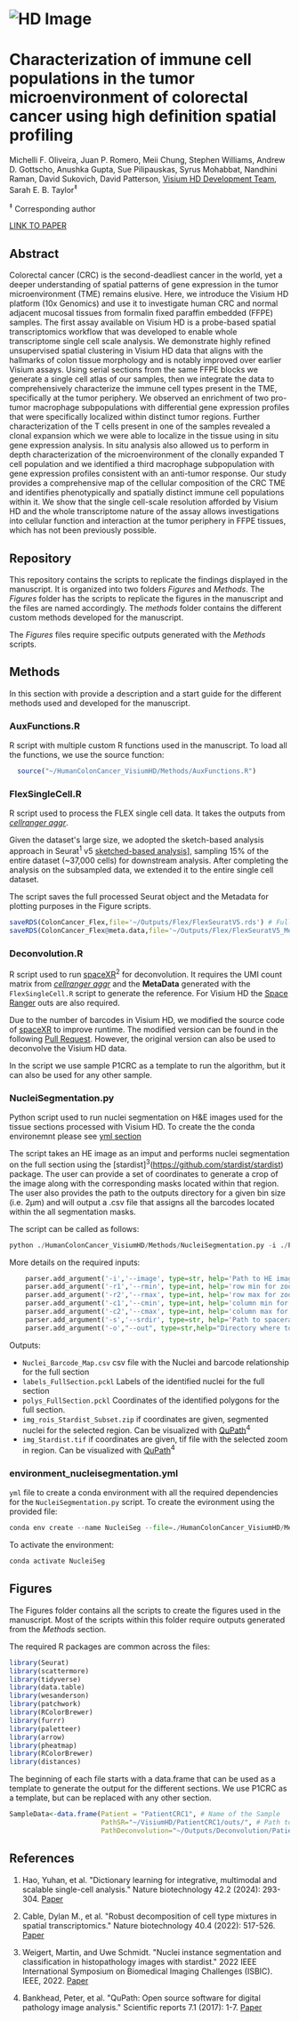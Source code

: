 # ![HD Image](https://img.freepik.com/free-vector/illustration-gallery-icon_53876-27002.jpg)

# Characterization of immune cell populations in the tumor microenvironment of colorectal cancer using high definition spatial profiling

Michelli F. Oliveira, Juan P. Romero, Meii Chung, Stephen Williams, Andrew D. Gottscho, Anushka Gupta, Sue Pilipauskas, Syrus Mohabbat, Nandhini Raman, David Sukovich, David Patterson, [Visium HD Development Team](Team), Sarah E. B. Taylor<sup>‡</sup>

<sup>‡</sup> Corresponding author

[LINK TO PAPER](https://www.biorxiv.org/)

## Abstract

Colorectal cancer (CRC) is the second-deadliest cancer in the world, yet a deeper understanding of spatial patterns of gene expression in the tumor microenvironment (TME) remains elusive. Here, we introduce the Visium HD platform (10x Genomics) and use it to investigate human CRC and normal adjacent mucosal tissues from formalin fixed paraffin embedded (FFPE) samples. The first assay available on Visium HD is a probe-based spatial transcriptomics workflow that was developed to enable whole transcriptome single cell scale analysis. We demonstrate highly refined unsupervised spatial clustering in Visium HD data that aligns with the hallmarks of colon tissue morphology and is notably improved over earlier Visium assays. Using serial sections from the same FFPE blocks we generate a single cell atlas of our samples, then we integrate the data to comprehensively characterize the immune cell types present in the TME, specifically at the tumor periphery. We observed an enrichment of two pro-tumor macrophage subpopulations with differential gene expression profiles that were specifically localized within distinct tumor regions. Further characterization of the T cells present in one of the samples revealed a clonal expansion which we were able to localize in the tissue using in situ gene expression analysis. In situ analysis also allowed us to perform in depth characterization of the microenvironment of the clonally expanded T cell population and we identified a third macrophage subpopulation with gene expression profiles consistent with an anti-tumor response. Our study provides a comprehensive map of the cellular composition of the CRC TME and identifies phenotypically and spatially distinct immune cell populations within it. We show that the single cell-scale resolution afforded by Visium HD and the whole transcriptome nature of the assay allows investigations into cellular function and interaction at the tumor periphery in FFPE tissues, which has not been previously possible.

## Repository

This repository contains the scripts to replicate the findings displayed in the manuscript. It is organized into two folders *Figures* and *Methods*. The *Figures* folder has the scripts to replicate the figures in the manuscript and the files are named accordingly. The *methods* folder contains the different custom methods developed for the manuscript.

The *Figures* files require specific outputs generated with the *Methods* scripts.

## Methods

In this section with provide a description and a start guide for the different methods used and developed for the manuscript.

### AuxFunctions.R

R script with multiple custom R functions used in the manuscript. To load all the functions, we use the source function:

```R
  source("~/HumanColonCancer_VisiumHD/Methods/AuxFunctions.R")
```

### FlexSingleCell.R
R script used to process the FLEX single cell data. It takes the outputs from [*cellranger aggr*](https://www.10xgenomics.com/support/software/cell-ranger/latest/analysis/running-pipelines/cr-3p-aggr).

Given the dataset's large size, we adopted the sketch-based analysis approach in Seurat<sup>1</sup> v5 [sketched-based analysis](https://satijalab.org/seurat/articles/seurat5_sketch_analysis)], sampling 15% of the entire dataset (~37,000 cells) for downstream analysis. After completing the analysis on the subsampled data, we extended it to the entire single cell dataset.

The script saves the full processed Seurat object and the Metadata for plotting purposes in the Figure scripts.

```R
saveRDS(ColonCancer_Flex,file='~/Outputs/Flex/FlexSeuratV5.rds') # Full Seurat Object
saveRDS(ColonCancer_Flex@meta.data,file='~/Outputs/Flex/FlexSeuratV5_MetaData.rds') #Meta Data
```

### Deconvolution.R

R script used to run [spaceXR](https://github.com/dmcable/spacexr)<sup>2</sup> for deconvolution. It requires the UMI count matrix from [*cellranger aggr*](https://www.10xgenomics.com/support/software/cell-ranger/latest/analysis/running-pipelines/cr-3p-aggr) and the **MetaData** generated with the `FlexSingleCell.R`  script to generate the reference. For Visium HD the [Space Ranger](https://www.10xgenomics.com/support/software/space-ranger/latest) outs are also required.

Due to the number of barcodes in Visium HD, we modified the source code of [spaceXR](https://github.com/dmcable/spacexr) to improve runtime. The modified version can be found in the following [Pull Request](https://github.com/dmcable/spacexr/pulls). However, the original version can also be used to deconvolve the Visium HD data.

In the script we use sample P1CRC as a template to run the algorithm, but it can also be used for any other sample.

### NucleiSegmentation.py

Python script used to run nuclei segmentation on H&E images used for the tissue sections processed with Visium HD.
To create the the conda environemnt please see [yml section](#ymlfile)

The script takes an HE image as an imput and performs nuclei segmentation on the full section using the [stardist]<sup>3</sup>(https://github.com/stardist/stardist) package. The user can provide a set of coordinates to generate a crop of the image along with the corresponding masks located within that region. The user also provides the path to the outputs directory for a given bin size (i.e. 2µm) and will output a .csv file that assigns all the barcodes located within the all segmentation masks.

The script can be called as follows:

```Python
python ./HumanColonCancer_VisiumHD/Methods/NucleiSegmentation.py -i ./PATH_TO_HE_image -r1 rowmin -r2 rowmax -c1 colmin -c2 colmax -s ./PATH_TO_SR_outs/binned_outputs/square_002um/ -o Output_directory
```

More details on the required inputs:
```Python
    parser.add_argument('-i','--image', type=str, help='Path to HE image')
    parser.add_argument('-r1','--rmin', type=int, help='row min for zoom in')
    parser.add_argument('-r2','--rmax', type=int, help='row max for zoom in')
    parser.add_argument('-c1','--cmin', type=int, help='column min for zoom in')
    parser.add_argument('-c2','--cmax', type=int, help='column max for zoom in')
    parser.add_argument('-s','--srdir', type=str, help='Path to spaceranger outs at a given bin size')
    parser.add_argument('-o',"--out", type=str,help="Directory where to save outputs")
```

Outputs:

- `Nuclei_Barcode_Map.csv` csv file with the Nuclei and barcode relationship for the full section
- `labels_FullSection.pckl` Labels of the identified nuclei for the full section
- `polys_FullSection.pckl` Coordinates of the identified polygons for the full section.
- `img_rois_Stardist_Subset.zip` if coordinates are given, segmented nuclei for the selected region. Can be visualized with [QuPath](https://qupath.github.io/)<sup>4</sup>
- `img_Stardist.tif` if coordinates are given, tif file with the selected zoom in region. Can be visualized with [QuPath](https://qupath.github.io/)<sup>4</sup>


### environment_nucleisegmentation.yml <a name="ymlfile"></a>
 `yml` file to create a conda environment with all the required dependencies for the `NucleiSegmentation.py` script. 
 To create the evironment using the provided file:

```Python
conda env create --name NucleiSeg --file=./HumanColonCancer_VisiumHD/Methods/environment_nucleisegmentation.yml
```

To activate the environment:

```Python
conda activate NucleiSeg 
```

## Figures

The Figures folder contains all the scripts to create the figures used in the manuscript.
Most of the scripts within this folder require outputs generated from the *Methods* section.

The required R packages are common across the files:

```R
library(Seurat)
library(scattermore)
library(tidyverse)
library(data.table)
library(wesanderson)
library(patchwork)
library(RColorBrewer)
library(furrr)
library(paletteer)
library(arrow)
library(pheatmap)
library(RColorBrewer)
library(distances)
```

The beginning of each file starts with a data.frame that can be used as a template to generate the output for the different sections. We use P1CRC as a template, but can be replaced with any other section.

```R
SampleData<-data.frame(Patient = "PatientCRC1", # Name of the Sample
                       PathSR="~/VisiumHD/PatientCRC1/outs/", # Path to space ranger outs folder
                       PathDeconvolution="~/Outputs/Deconvolution/PatientCRC1_Deconvolution_HD.rds") #spaceXR Deconvolution results
```

## References

1. Hao, Yuhan, et al. "Dictionary learning for integrative, multimodal and scalable single-cell analysis." Nature biotechnology 42.2 (2024): 293-304. [Paper](https://www.nature.com/articles/s41587-023-01767-y)

2. Cable, Dylan M., et al. "Robust decomposition of cell type mixtures in spatial transcriptomics." Nature biotechnology 40.4 (2022): 517-526. [Paper](https://www.nature.com/articles/s41587-021-00830-w)

3. Weigert, Martin, and Uwe Schmidt. "Nuclei instance segmentation and classification in histopathology images with stardist." 2022 IEEE International Symposium on Biomedical Imaging Challenges (ISBIC). IEEE, 2022. [Paper](https://arxiv.org/abs/2203.02284)

4. Bankhead, Peter, et al. "QuPath: Open source software for digital pathology image analysis." Scientific reports 7.1 (2017): 1-7. [Paper](https://www.nature.com/articles/s41598-017-17204-5)